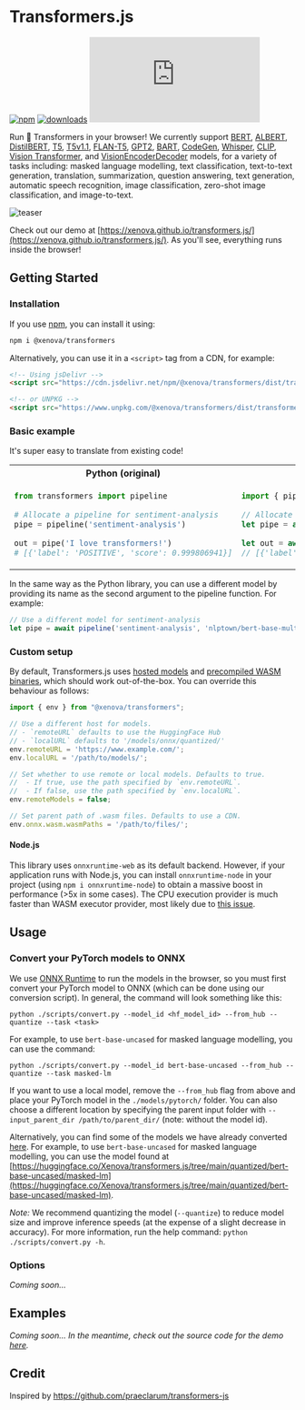 # Transformers.js


[![npm](https://img.shields.io/npm/v/@xenova/transformers)](https://www.npmjs.com/package/@xenova/transformers)
[![downloads](https://img.shields.io/npm/dw/@xenova/transformers)](https://www.npmjs.com/package/@xenova/transformers)
[![license](https://img.shields.io/github/license/xenova/transformers.js)](https://github.com/xenova/transformers.js/blob/main/LICENSE)


Run 🤗 Transformers in your browser! We currently support [BERT](https://huggingface.co/docs/transformers/model_doc/bert), [ALBERT](https://huggingface.co/docs/transformers/model_doc/albert), [DistilBERT](https://huggingface.co/docs/transformers/model_doc/distilbert), [T5](https://huggingface.co/docs/transformers/model_doc/t5), [T5v1.1](https://huggingface.co/docs/transformers/model_doc/t5v1.1), [FLAN-T5](https://huggingface.co/docs/transformers/model_doc/flan-t5), [GPT2](https://huggingface.co/docs/transformers/model_doc/gpt2), [BART](https://huggingface.co/docs/transformers/model_doc/bart), [CodeGen](https://huggingface.co/docs/transformers/model_doc/codegen), [Whisper](https://huggingface.co/docs/transformers/model_doc/whisper), [CLIP](https://huggingface.co/docs/transformers/model_doc/clip), [Vision Transformer](https://huggingface.co/docs/transformers/model_doc/vit), and [VisionEncoderDecoder](https://huggingface.co/docs/transformers/model_doc/vision-encoder-decoder) models, for a variety of tasks including: masked language modelling, text classification, text-to-text generation, translation, summarization, question answering, text generation, automatic speech recognition, image classification, zero-shot image classification, and image-to-text.

![teaser](https://user-images.githubusercontent.com/26504141/221056008-e906614e-e6f0-4e10-b0a8-7d5c99e955b4.gif)

Check out our demo at [https://xenova.github.io/transformers.js/](https://xenova.github.io/transformers.js/). As you'll see, everything runs inside the browser!

## Getting Started

### Installation
If you use [npm](https://www.npmjs.com/package/@xenova/transformers), you can install it using:
```bash
npm i @xenova/transformers
```

Alternatively, you can use it in a `<script>` tag from a CDN, for example:
```html
<!-- Using jsDelivr -->
<script src="https://cdn.jsdelivr.net/npm/@xenova/transformers/dist/transformers.min.js"></script>

<!-- or UNPKG -->
<script src="https://www.unpkg.com/@xenova/transformers/dist/transformers.min.js"></script>
```

### Basic example
It's super easy to translate from existing code!

<table>
<tr>
<th width="440px"><b>Python (original)</b></th>
<th width="440px"><b>Javascript (ours)</b></th>
</tr>
<tr>
<td>

```python
from transformers import pipeline

# Allocate a pipeline for sentiment-analysis
pipe = pipeline('sentiment-analysis')

out = pipe('I love transformers!')
# [{'label': 'POSITIVE', 'score': 0.999806941}]
```

</td>
<td>

```javascript
import { pipeline } from "@xenova/transformers";

// Allocate a pipeline for sentiment-analysis
let pipe = await pipeline('sentiment-analysis');

let out = await pipe('I love transformers!');
// [{'label': 'POSITIVE', 'score': 0.999817686}]
```

</td>
</tr>
</table>


In the same way as the Python library, you can use a different model by providing its name as the second argument to the pipeline function. For example:
```javascript
// Use a different model for sentiment-analysis
let pipe = await pipeline('sentiment-analysis', 'nlptown/bert-base-multilingual-uncased-sentiment');
```


### Custom setup
By default, Transformers.js uses [hosted models](https://huggingface.co/Xenova/transformers.js/tree/main/quantized) and [precompiled WASM binaries](https://cdn.jsdelivr.net/npm/@xenova/transformers/dist/), which should work out-of-the-box. You can override this behaviour as follows:
```javascript
import { env } from "@xenova/transformers";

// Use a different host for models.
// - `remoteURL` defaults to use the HuggingFace Hub
// - `localURL` defaults to '/models/onnx/quantized/'
env.remoteURL = 'https://www.example.com/';
env.localURL = '/path/to/models/';

// Set whether to use remote or local models. Defaults to true.
//  - If true, use the path specified by `env.remoteURL`.
//  - If false, use the path specified by `env.localURL`.
env.remoteModels = false;

// Set parent path of .wasm files. Defaults to use a CDN.
env.onnx.wasm.wasmPaths = '/path/to/files/';
```

#### Node.js

This library uses `onnxruntime-web` as its default backend. However, if your application runs with Node.js, you can install `onnxruntime-node` in your project (using `npm i onnxruntime-node`) to obtain a massive boost in performance (>5x in some cases). The CPU execution provider is much faster than WASM executor provider, most likely due to [this issue](https://github.com/microsoft/onnxruntime/issues/10311).


## Usage

### Convert your PyTorch models to ONNX
We use [ONNX Runtime](https://onnxruntime.ai/) to run the models in the browser, so you must first convert your PyTorch model to ONNX (which can be done using our conversion script). In general, the command will look something like this:
```
python ./scripts/convert.py --model_id <hf_model_id> --from_hub --quantize --task <task>
```

For example, to use `bert-base-uncased` for masked language modelling, you can use the command:
```
python ./scripts/convert.py --model_id bert-base-uncased --from_hub --quantize --task masked-lm
```

If you want to use a local model, remove the `--from_hub` flag from above and place your PyTorch model in the `./models/pytorch/` folder. You can also choose a different location by specifying the parent input folder with `--input_parent_dir /path/to/parent_dir/` (note: without the model id). 


Alternatively, you can find some of the models we have already converted [here](https://huggingface.co/Xenova/transformers.js). For example, to use `bert-base-uncased` for masked language modelling, you can use the model found at [https://huggingface.co/Xenova/transformers.js/tree/main/quantized/bert-base-uncased/masked-lm](https://huggingface.co/Xenova/transformers.js/tree/main/quantized/bert-base-uncased/masked-lm).

*Note:* We recommend quantizing the model (`--quantize`) to reduce model size and improve inference speeds (at the expense of a slight decrease in accuracy). For more information, run the help command: `python ./scripts/convert.py -h`.


### Options
*Coming soon...*


## Examples
*Coming soon... In the meantime, check out the source code for the demo [here](https://github.com/xenova/transformers.js/blob/main/assets/js/worker.js).*

## Credit
Inspired by https://github.com/praeclarum/transformers-js


